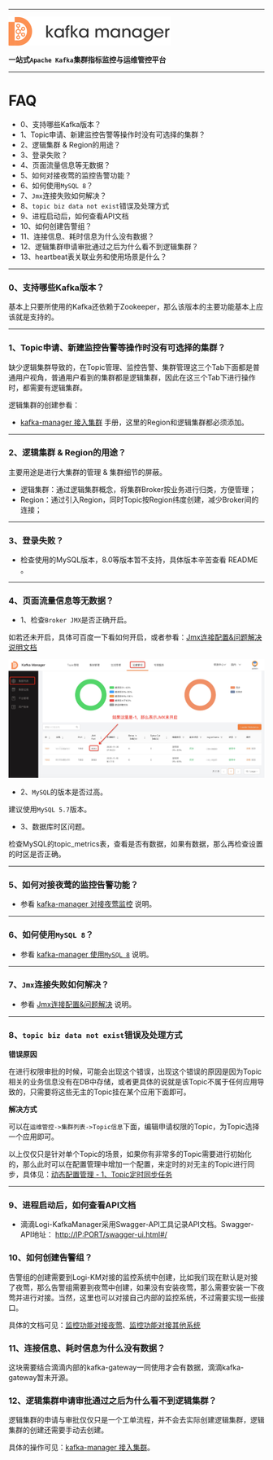 
---

![kafka-manager-logo](../assets/images/common/logo_name.png)

**一站式`Apache Kafka`集群指标监控与运维管控平台**

--- 

# FAQ

- 0、支持哪些Kafka版本？
- 1、Topic申请、新建监控告警等操作时没有可选择的集群？
- 2、逻辑集群 & Region的用途？
- 3、登录失败？
- 4、页面流量信息等无数据？
- 5、如何对接夜莺的监控告警功能？
- 6、如何使用`MySQL 8`？
- 7、`Jmx`连接失败如何解决？
- 8、`topic biz data not exist`错误及处理方式
- 9、进程启动后，如何查看API文档
- 10、如何创建告警组？
- 11、连接信息、耗时信息为什么没有数据？
- 12、逻辑集群申请审批通过之后为什么看不到逻辑集群？
- 13、heartbeat表关联业务和使用场景是什么？
---

### 0、支持哪些Kafka版本？

基本上只要所使用的Kafka还依赖于Zookeeper，那么该版本的主要功能基本上应该就是支持的。

---

### 1、Topic申请、新建监控告警等操作时没有可选择的集群？

缺少逻辑集群导致的，在Topic管理、监控告警、集群管理这三个Tab下面都是普通用户视角，普通用户看到的集群都是逻辑集群，因此在这三个Tab下进行操作时，都需要有逻辑集群。

逻辑集群的创建参看：

- [kafka-manager 接入集群](add_cluster/add_cluster.md) 手册，这里的Region和逻辑集群都必须添加。

---

### 2、逻辑集群 & Region的用途？

主要用途是进行大集群的管理 & 集群细节的屏蔽。

- 逻辑集群：通过逻辑集群概念，将集群Broker按业务进行归类，方便管理；
- Region：通过引入Region，同时Topic按Region纬度创建，减少Broker间的连接；

---

### 3、登录失败？

- 检查使用的MySQL版本，8.0等版本暂不支持，具体版本辛苦查看 README 。

---

### 4、页面流量信息等无数据？

- 1、检查`Broker JMX`是否正确开启。

如若还未开启，具体可百度一下看如何开启，或者参看：[Jmx连接配置&问题解决说明文档](../dev_guide/connect_jmx_failed.md)

![helpcenter](./assets/faq/jmx_check.jpg)

- 2、`MySQL`的版本是否过高。

建议使用`MySQL 5.7`版本。

- 3、数据库时区问题。

检查MySQL的topic_metrics表，查看是否有数据，如果有数据，那么再检查设置的时区是否正确。

---

### 5、如何对接夜莺的监控告警功能？

- 参看 [kafka-manager 对接夜莺监控](../dev_guide/monitor_system_integrate_with_n9e.md) 说明。

---

### 6、如何使用`MySQL 8`？

- 参看 [kafka-manager 使用`MySQL 8`](../dev_guide/use_mysql_8.md) 说明。

---

### 7、`Jmx`连接失败如何解决？

- 参看 [Jmx连接配置&问题解决](../dev_guide/connect_jmx_failed.md) 说明。

---

### 8、`topic biz data not exist`错误及处理方式

**错误原因**

在进行权限审批的时候，可能会出现这个错误，出现这个错误的原因是因为Topic相关的业务信息没有在DB中存储，或者更具体的说就是该Topic不属于任何应用导致的，只需要将这些无主的Topic挂在某个应用下面即可。

**解决方式**

可以在`运维管控->集群列表->Topic信息`下面，编辑申请权限的Topic，为Topic选择一个应用即可。

以上仅仅只是针对单个Topic的场景，如果你有非常多的Topic需要进行初始化的，那么此时可以在配置管理中增加一个配置，来定时的对无主的Topic进行同步，具体见：[动态配置管理 - 1、Topic定时同步任务](../dev_guide/dynamic_config_manager.md)

---

### 9、进程启动后，如何查看API文档

- 滴滴Logi-KafkaManager采用Swagger-API工具记录API文档。Swagger-API地址： [http://IP:PORT/swagger-ui.html#/](http://IP:PORT/swagger-ui.html#/)


### 10、如何创建告警组？

告警组的创建需要到Logi-KM对接的监控系统中创建，比如我们现在默认是对接了夜莺，那么告警组需要到夜莺中创建，如果没有安装夜莺，那么需要安装一下夜莺并进行对接。当然，这里也可以对接自己内部的监控系统，不过需要实现一些接口。

具体的文档可见：[监控功能对接夜莺](../dev_guide/monitor_system_integrate_with_n9e.md)、[监控功能对接其他系统](../dev_guide/monitor_system_integrate_with_self.md)

### 11、连接信息、耗时信息为什么没有数据？

这块需要结合滴滴内部的kafka-gateway一同使用才会有数据，滴滴kafka-gateway暂未开源。

### 12、逻辑集群申请审批通过之后为什么看不到逻辑集群？

逻辑集群的申请与审批仅仅只是一个工单流程，并不会去实际创建逻辑集群，逻辑集群的创建还需要手动去创建。

具体的操作可见：[kafka-manager 接入集群](add_cluster/add_cluster.md)。
